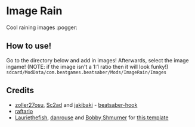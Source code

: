 # Image Rain

Cool raining images :pogger:

## How to use!
Go to the directory below and add in images! Afterwards, select the image ingame! (NOTE: if the image isn't a 1:1 ratio then it will look funky!)
`sdcard/ModData/com.beatgames.beatsaber/Mods/ImageRain/Images`


## Credits

* [zoller27osu](https://github.com/zoller27osu), [Sc2ad](https://github.com/Sc2ad) and [jakibaki](https://github.com/jakibaki) - [beatsaber-hook](https://github.com/sc2ad/beatsaber-hook)
* [raftario](https://github.com/raftario)
* [Lauriethefish](https://github.com/Lauriethefish), [danrouse](https://github.com/danrouse) and [Bobby Shmurner](https://github.com/BobbyShmurner) for [this template](https://github.com/Lauriethefish/quest-mod-template)
